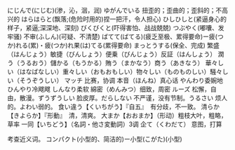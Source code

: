 にじんで(にじむ)(渗，沁，洇，润)
ゆがんでいる  扭歪的；歪曲的；歪斜的；不高兴的
はらはらと(飘落;(危险时用的)捏一把汗，令人担心)
ひしひしと(紧逼身心的样子，紧逼;深深地、深刻)
びくびくと(吓得害怕、战战兢兢)
つぶやく(嘟囔、发牢骚)
不审(ふしん)(可疑、不清楚)
ばてて(ばてる)(疲乏至极、累得要命)ー疲(つか)れる(累)・疲(つか)れ果(は)てる(累得要命)
まっとうする(保全、完成)
繁盛（はんじょう）敏捷（びんしょう）便乗（びんじょう）反証（はんしょう）
潤う（うるおう）儲かる（もうかる）賄う（まかなう）商う（あきなう）
華々しい（はなばなしい）重々しい（おもおもしい）物々しい（ものものしい）騒々しい（そうぞうしい）
マッチ 比赛，协调
本音（ほんね）真心话
やんわり委婉地
ひんやり冷飕飕
しんなり柔软
綿密（めんみつ）细致，周密
ルーズ 松懈，自由，散漫。ずうずうしい 脸皮厚。だらしない 不严谨，没有节制。うるさい 烦人的。よわい弱的。
食い違う【くいちがう】『自五』　有分歧，不一致。
清らか【きよらか】『形動』　清，清爽。
大まか【おおまか】（形动）粗枝大叶，粗略，草率
一同【いちどう】（名詞・他さ変動詞）3调
企て（くわだて） 意图，打算

考查近义词。
コンパクト(小型的、简洁的)ー小型(こがた)(小型)
